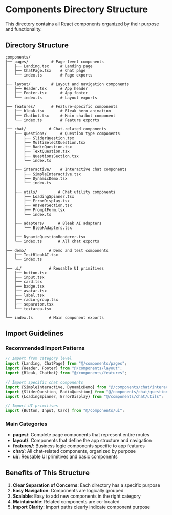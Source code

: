 # Components Directory Structure

This directory contains all React components organized by their purpose and functionality.

## Directory Structure

```
components/
├── pages/          # Page-level components
│   ├── Landing.tsx     # Landing page
│   ├── ChatPage.tsx    # Chat page
│   └── index.ts        # Page exports
│
├── layout/         # Layout and navigation components
│   ├── Header.tsx      # App header
│   ├── Footer.tsx      # App footer
│   └── index.ts        # Layout exports
│
├── features/       # Feature-specific components
│   ├── bleak.tsx       # Bleak hero animation
│   ├── Chatbot.tsx     # Main chatbot component
│   └── index.ts        # Feature exports
│
├── chat/          # Chat-related components
│   ├── questions/      # Question type components
│   │   ├── SliderQuestion.tsx
│   │   ├── MultiSelectQuestion.tsx
│   │   ├── RadioQuestion.tsx
│   │   ├── TextQuestion.tsx
│   │   ├── QuestionsSection.tsx
│   │   └── index.ts
│   │
│   ├── interactive/    # Interactive chat components
│   │   ├── SimpleInteractive.tsx
│   │   ├── DynamicDemo.tsx
│   │   └── index.ts
│   │
│   ├── utils/         # Chat utility components
│   │   ├── LoadingSpinner.tsx
│   │   ├── ErrorDisplay.tsx
│   │   ├── AnswerSection.tsx
│   │   ├── PromptForm.tsx
│   │   └── index.ts
│   │
│   ├── adapters/      # Bleak AI adapters
│   │   └── BleakAdapters.tsx
│   │
│   ├── DynamicQuestionRenderer.tsx
│   └── index.ts       # All chat exports
│
├── demo/          # Demo and test components
│   ├── TestBleakAI.tsx
│   └── index.ts
│
├── ui/            # Reusable UI primitives
│   ├── button.tsx
│   ├── input.tsx
│   ├── card.tsx
│   ├── badge.tsx
│   ├── avatar.tsx
│   ├── label.tsx
│   ├── radio-group.tsx
│   ├── separator.tsx
│   └── textarea.tsx
│
└── index.ts       # Main component exports
```

## Import Guidelines

### Recommended Import Patterns

```typescript
// Import from category level
import {Landing, ChatPage} from "@/components/pages";
import {Header, Footer} from "@/components/layout";
import {Bleak, Chatbot} from "@/components/features";

// Import specific chat components
import {SimpleInteractive, DynamicDemo} from "@/components/chat/interactive";
import {SliderQuestion, RadioQuestion} from "@/components/chat/questions";
import {LoadingSpinner, ErrorDisplay} from "@/components/chat/utils";

// Import UI primitives
import {Button, Input, Card} from "@/components/ui";
```

### Main Categories

- **pages/**: Complete page components that represent entire routes
- **layout/**: Components that define the app structure and navigation
- **features/**: Business logic components specific to app features
- **chat/**: All chat-related components, organized by purpose
- **ui/**: Reusable UI primitives and basic components

## Benefits of This Structure

1. **Clear Separation of Concerns**: Each directory has a specific purpose
2. **Easy Navigation**: Components are logically grouped
3. **Scalable**: Easy to add new components in the right category
4. **Maintainable**: Related components are co-located
5. **Import Clarity**: Import paths clearly indicate component purpose

